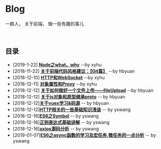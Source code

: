 # Blog
一群人， 关于前端， 做一些有趣的事儿


​           
## 目录

- [2019-1-22] [**Node之what、why**](https://github.com/kd-cloud-web/Blog/issues/22)        --by xyhu
- [2018-11-22] [**关于前端代码风格建议：【Git篇】**](https://github.com/kd-cloud-web/Blog/issues/2)        --by hbyuan 
- [2018-12-10] [**HTTP和WebSocket**](https://github.com/kd-cloud-web/Blog/issues/5)        --by xyhu
- [2018-12-11] [**对象属性和Proxy**](https://github.com/kd-cloud-web/Blog/issues/6)        --by xyhu
- [2018-12-12] [**关于如何做好一个文件上传——fileUpload**](https://github.com/kd-cloud-web/Blog/issues/11)     --by hbyuan
- [2018-12-12] [**关于js对象和原型继承proto**](https://github.com/kd-cloud-web/Blog/issues/12)       -- by hbyuan
- [2018-12-12][**关于vuex学习&码源**](https://github.com/kd-cloud-web/Blog/issues/13)      -- by hbyuan
- [2018-12-12][**HTTP相关的一些基础知识浅谈**](https://github.com/kd-cloud-web/Blog/issues/14)      -- by yswang
- [2018-12-16][**ES6之Symbol**](https://github.com/kd-cloud-web/Blog/issues/15)      -- by yswang
- [2018-12-16][**正则表达式基础讲解**](https://github.com/kd-cloud-web/Blog/issues/16)      -- by yswang
- [2018-12-16][**axios源码分析**](https://github.com/kd-cloud-web/Blog/issues/17)      -- by yswang
- [2019-01-07][**ES6之async函数的学习及宏任务,微任务的一点分析**](https://github.com/kd-cloud-web/Blog/issues/19)      -- by yswang
